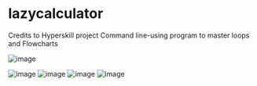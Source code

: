 # lazycalculator

Credits to Hyperskill project
Command line-using program to master loops and Flowcharts

![image](https://user-images.githubusercontent.com/99531687/176707727-79208732-d93f-4273-9d33-706bd7216440.png)


![image](https://user-images.githubusercontent.com/99531687/173614449-2757fe69-8064-40f5-9ad4-4c68aa3b91f5.png)
![image](https://user-images.githubusercontent.com/99531687/173614507-3cb924e9-96c6-4f1f-ae97-549cc798df0a.png)
![image](https://user-images.githubusercontent.com/99531687/173614562-bc2cdd77-8e00-49b7-b854-cc753c2c9c90.png)
![image](https://user-images.githubusercontent.com/99531687/173614646-ff60a9ed-83ec-4238-b01d-27f1f5ffa013.png)
